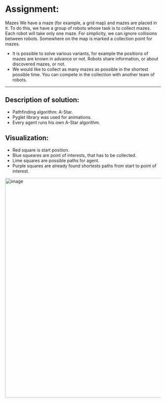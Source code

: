 # Assignment:

Mazes
We have a maze (for example, a grid map) and mazes are placed in it. To do this, we have a group of robots whose task is to collect mazes. Each robot will take only one maze. For simplicity, we can ignore collisions between robots. Somewhere on the map is marked a collection point for mazes.

* It is possible to solve various variants, for example the positions of mazes are known in advance or not. Robots share information, or about discovered mazes, or not.
* We would like to collect as many mazes as possible in the shortest possible time. You can compete in the collection with another team of robots.

---

## Description of solution:

* Pathfinding algorithm: A-Star.
* Pyglet library was used for animations.
* Every agent runs his own A-Star algorithm.

## Visualization: 

* Red square is start position.
* Blue squeares are point of interests, that has to be collected.
* Lime squares are possible paths for agent.
* Purple squares are already found shortests paths from start to point of interest.

<img width="710" alt="image" src="https://github.com/user-attachments/assets/e0179675-836b-49c0-b681-3bfbdc975f14">




